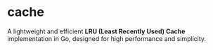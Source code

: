 # cache

A lightweight and efficient **LRU (Least Recently Used) Cache** implementation in Go, designed for high performance and simplicity.